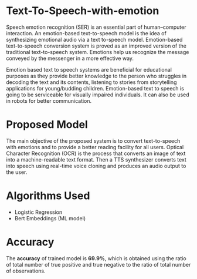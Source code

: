 # Text-To-Speech-with-emotion
Speech emotion recognition (SER) is an essential part of human–computer interaction.
An emotion-based text-to-speech model is the idea of synthesizing emotional audio via a text to-speech model. Emotion-based text-to-speech conversion system is proved as an improved
version of the traditional text-to-speech system. Emotions help us recognize the message
conveyed by the messenger in a more effective way.

Emotion based text to speech systems are beneficial for
educational purposes as they provide better knowledge to the person who struggles in decoding
the text and its contents, listening to stories from storytelling applications for young/budding
children. Emotion-based text to speech is going to be serviceable for visually impaired
individuals. It can also be used in robots for better communication.

# Proposed Model
The main objective of the proposed system
is to convert text-to-speech with emotions and to provide a better reading facility for all users. Optical Character Recognition (OCR) is the process that converts an
image of text into a machine-readable text format. Then a TTS synthesizer converts text into speech using real-time voice cloning and produces an audio
output to the user.

# Algorithms Used
- Logistic Regression
- Bert Embeddings (ML model)

# Accuracy
The **accuracy** of trained model is **69.9%**, which is obtained using the ratio of total number of true positive and true
negative to the ratio of total number of observations.
